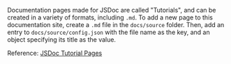 <!--
SPDX-FileCopyrightText: Copyright 2022 Opal Health Informatics Group <info@opalmedapps.tld>

SPDX-License-Identifier: AGPL-3.0-or-later
-->

Documentation pages made for JSDoc are called "Tutorials", and can be created in a variety of formats, including `.md`.
To add a new page to this documentation site, create a `.md` file in the `docs/source` folder.
Then, add an entry to `docs/source/config.json` with the file name as the key, and an object specifying its title
as the value.

Reference: [JSDoc Tutorial Pages](https://jsdoc.app/about-tutorials.html)
